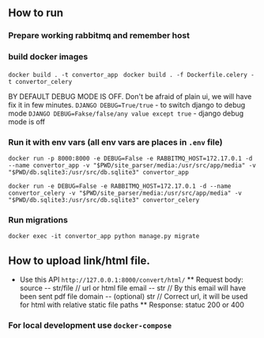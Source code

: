 ## How to run 
### Prepare working rabbitmq and remember host

### build docker images
`docker build . -t convertor_app `
`docker build . -f Dockerfile.celery -t convertor_celery`

BY DEFAULT DEBUG MODE IS OFF. Don't be afraid of plain ui, we will have fix it in few minutes.
`DJANGO DEBUG=True/true` - to switch django to debug mode
`DJANGO DEBUG=Fakse/false/any value except true` - django debug mode is off

### Run it with env vars (all env vars are places in  `.env` file)
`docker run -p 8000:8000 -e DEBUG=False -e RABBITMQ_HOST=172.17.0.1 -d --name convertor_app -v "$PWD/site_parser/media:/usr/src/app/media" -v "$PWD/db.sqlite3:/usr/src/db.sqlite3" convertor_app`

`docker run -e DEBUG=False -e RABBITMQ_HOST=172.17.0.1 -d --name convertor_celery -v "$PWD/site_parser/media:/usr/src/app/media" -v "$PWD/db.sqlite3:/usr/src/db.sqlite3" convertor_celery`

### Run migrations
`docker exec -it convertor_app python manage.py migrate`

## How to upload link/html file. 
* Use this API `http://127.0.0.1:8000/convert/html/`
  ** Request body:
    source -- str/file  // url or html file 
    email -- str  // By this email will have been sent pdf file
    domain -- (optional) str // Correct url, it will be used for html with relative static file paths
  ** Response:
        statuc 200 or 400

### For local development use `docker-compose` 